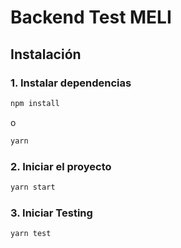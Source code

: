 # Backend Test MELI


## Instalación

### 1. Instalar dependencias

```bash
npm install
```

o

```bash
yarn
```

### 2. Iniciar el proyecto

```bash
yarn start
```

### 3. Iniciar Testing
```bash
yarn test
```